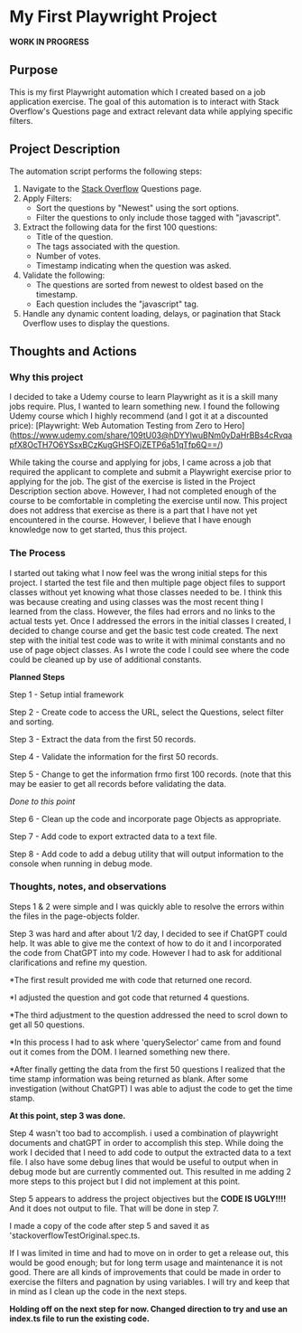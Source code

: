 # My First Playwright Project

   **WORK IN PROGRESS**

## Purpose
This is my first Playwright automation which I created based on a job application exercise. The goal of this automation is to interact with Stack Overflow's Questions page and extract relevant data while applying specific filters.

## Project Description

The automation script performs the following steps:

1. Navigate to the [Stack Overflow](https://stackoverflow.com/questions) Questions page.
2. Apply Filters:
   - Sort the questions by "Newest" using the sort options.
   - Filter the questions to only include those tagged with "javascript".
3. Extract the following data for the first 100 questions:
   - Title of the question.
   - The tags associated with the question.
   - Number of votes.
   - Timestamp indicating when the question was asked.
4. Validate the following:
   - The questions are sorted from newest to oldest based on the timestamp.
   - Each question includes the "javascript" tag.
5. Handle any dynamic content loading, delays, or pagination that Stack Overflow uses to display the questions.

## Thoughts and Actions
### Why this project
I decided to take a Udemy course to learn Playwright as it is a skill many jobs require. Plus, I wanted to learn something new. 
I found the following Udemy course which I highly recommend (and I got it at a discounted price):
[Playwright: Web Automation Testing from Zero to Hero] (https://www.udemy.com/share/109tU03@hDYYlwuBNm0yDaHrBBs4cRvqapfX8OcTH7O6YSsxBCzKugGHSFOjZETP6a51qTfp6Q==/)

While taking the course and applying for jobs, I came across a job that required the applicant to complete and submit a Playwright exercise prior to applying for the job. The gist of the exercise is listed in the Project Description section above. However, I had not completed enough of the course to be comfortable in completing the exercise until now. This project does not address that exercise as there is a part that I have not yet encountered in the course. However, I believe that I have enough knowledge now to get started, thus this project.

### The Process
I started out taking what I now feel was the wrong initial steps for this project. I started the test file and then multiple page object files to support classes without yet knowing what those classes needed to be. I think this was because creating and using classes was the most recent thing I learned from the class. However, the files had errors and no links to the actual tests yet. Once I addressed the errors in the initial classes I created, I decided to change course and get the basic test code created.
The next step with the initial test code was to write it with minimal constants and no use of page object classes. As I wrote the code I could see where the code could be cleaned up by use of additional constants.

**Planned Steps**

Step 1 - Setup intial framework

Step 2 - Create code to access the URL, select the Questions, select filter and sorting.

Step 3 - Extract the data from the first 50 records.

Step 4 - Validate the information for the first 50 records.

Step 5 - Change to get the information frmo first 100 records. (note that this may be easier to get all records before validating the data.

*Done to this point*

Step 6 - Clean up the code and incorporate page Objects as appropriate.

Step 7 - Add code to export extracted data to a text file. 

Step 8 - Add code to add a debug utility that will output information to the console when running in debug mode. 


### Thoughts, notes, and observations
Steps 1 & 2 were simple and I was quickly able to resolve the errors within the files in the page-objects folder. 


Step 3 was hard and after about 1/2 day, I decided to see if ChatGPT could help.  It was able to give me the context of how to do it and I incorporated the code from ChatGPT into my code. However I had to ask for additional clarifications and refine my question. 

   *The first result provided me with code that returned one record.

   *I adjusted the question and got code that returned 4 questions.

   *The third adjustment to the question addressed the need to scrol down to get all 50 questions.

   *In this process I had to ask where 'querySelector' came from and found out it comes from the DOM. I learned something new there.

   *After finally getting the data from the first 50 questions I realized that the time stamp information was being returned as blank. After some investigation (without ChatGPT) I was able to adjust the code to get the time stamp.

**At this point, step 3 was done.**


Step 4 wasn't too bad to accomplish. i used a combination of playwright documents and chatGPT in order to accomplish this step. While doing the work I decided that I need to add code to output the extracted data to a text file. I also have some debug lines that would be useful to output when in debug mode but are currently commented out. This resulted in me adding 2 more steps to this project but I did not implement at this point.


Step 5 appears to address the project objectives but the **CODE IS UGLY!!!!** And it does not output to file. That will be done in step 7.

I made a copy of the code after step 5 and saved it as 'stackoverflowTestOriginal.spec.ts.

If I was limited in time and had to move on in order to get a release out, this would be good enough; but for long term usage and maintenance it is not good. There are all kinds of improvements that could be made in order to exercise the filters and pagnation by using variables. I will try and keep that in mind as I clean up the code in the next steps.

**Holding off on the next step for now. Changed direction to try and use an index.ts file to run the existing code.**

